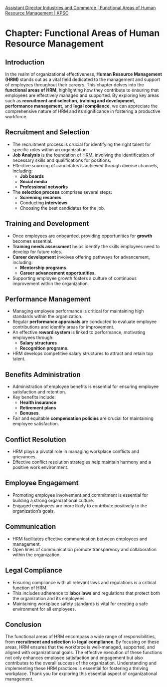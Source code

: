 [Assistant Director Industries and Commerce | Functional Areas of Human Resource Management | KPSC](https://www.youtube.com/watch?v=zuP9qX52-ZY&list=PLQhu1vsT8-aougLCoUga3PJm6ctbXqQA3&index=37)

# Chapter: Functional Areas of Human Resource Management

## Introduction
In the realm of organizational effectiveness, **Human Resource Management (HRM)** stands out as a vital field dedicated to the management and support of employees throughout their careers. This chapter delves into the **functional areas of HRM**, highlighting how they contribute to ensuring that employees are effectively managed and supported. By exploring key areas such as **recruitment and selection**, **training and development**, **performance management**, and **legal compliance**, we can appreciate the comprehensive nature of HRM and its significance in fostering a productive workforce.

## Recruitment and Selection
- The recruitment process is crucial for identifying the right talent for specific roles within an organization.
- **Job Analysis** is the foundation of HRM, involving the identification of necessary skills and qualifications for positions.
- Effective sourcing of candidates is achieved through diverse channels, including:
  - **Job boards**
  - **Social media**
  - **Professional networks**
- The **selection process** comprises several steps:
  - **Screening resumes**
  - Conducting **interviews**
  - Choosing the best candidates for the job.

## Training and Development
- Once employees are onboarded, providing opportunities for **growth** becomes essential.
- **Training needs assessment** helps identify the skills employees need to develop for future roles.
- **Career development** involves offering pathways for advancement, including:
  - **Mentorship programs**
  - **Career advancement opportunities**.
- Supporting employee growth fosters a culture of continuous improvement within the organization.

## Performance Management
- Managing employee performance is critical for maintaining high standards within the organization.
- Regular **performance appraisals** are conducted to evaluate employee contributions and identify areas for improvement.
- An effective **reward system** is linked to performance, motivating employees through:
  - **Salary structures**
  - **Recognition programs**.
- HRM develops competitive salary structures to attract and retain top talent.

## Benefits Administration
- Administration of employee benefits is essential for ensuring employee satisfaction and retention.
- Key benefits include:
  - **Health insurance**
  - **Retirement plans**
  - **Bonuses**.
- Fair and equitable **compensation policies** are crucial for maintaining employee satisfaction.

## Conflict Resolution
- HRM plays a pivotal role in managing workplace conflicts and grievances.
- Effective conflict resolution strategies help maintain harmony and a positive work environment.

## Employee Engagement
- Promoting employee involvement and commitment is essential for building a strong organizational culture.
- Engaged employees are more likely to contribute positively to the organization’s goals.

## Communication
- HRM facilitates effective communication between employees and management.
- Open lines of communication promote transparency and collaboration within the organization.

## Legal Compliance
- Ensuring compliance with all relevant laws and regulations is a critical function of HRM.
- This includes adherence to **labor laws** and regulations that protect both the organization and its employees.
- Maintaining workplace safety standards is vital for creating a safe environment for all employees.

## Conclusion
The functional areas of HRM encompass a wide range of responsibilities, from **recruitment and selection** to **legal compliance**. By focusing on these areas, HRM ensures that the workforce is well-managed, supported, and aligned with organizational goals. The effective execution of these functions not only enhances employee satisfaction and engagement but also contributes to the overall success of the organization. Understanding and implementing these HRM practices is essential for fostering a thriving workplace. Thank you for exploring this essential aspect of organizational management.